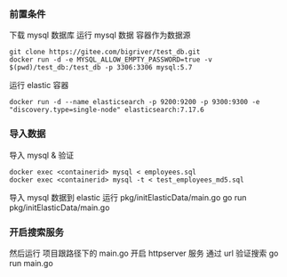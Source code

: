 ### 前置条件
下载 mysql 数据库
运行 mysql 数据 容器作为数据源
```
git clone https://gitee.com/bigriver/test_db.git
docker run -d -e MYSQL_ALLOW_EMPTY_PASSWORD=true -v $(pwd)/test_db:/test_db -p 3306:3306 mysql:5.7
```

运行 elastic 容器
```
docker run -d --name elasticsearch -p 9200:9200 -p 9300:9300 -e "discovery.type=single-node" elasticsearch:7.17.6
```
### 导入数据
导入 mysql & 验证
```
docker exec <containerid> mysql < employees.sql
docker exec <containerid> mysql -t < test_employees_md5.sql
```

导入 mysql 数据到 elastic
运行 pkg/initElasticData/main.go
go run pkg/initElasticData/main.go

### 开启搜索服务
然后运行 项目跟路径下的 main.go 开启 httpserver 服务 通过 url 验证搜索
go run main.go
